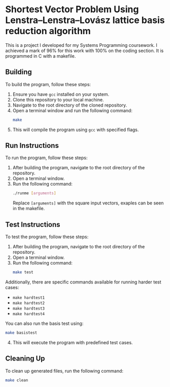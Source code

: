# Shortest Vector Problem Using Lenstra–Lenstra–Lovász lattice basis reduction algorithm
This is a project I developed for my Systems Programming coursework. I achieved a mark of 96% for this work with 100% on the coding section. It is programmed in C with a makefile.

## Building
To build the program, follow these steps:

1. Ensure you have `gcc` installed on your system.
2. Clone this repository to your local machine.
3. Navigate to the root directory of the cloned repository.
4. Open a terminal window and run the following command:
    ```bash
    make
    ```
5. This will compile the program using `gcc` with specified flags.

## Run Instructions
To run the program, follow these steps:

1. After building the program, navigate to the root directory of the repository.
2. Open a terminal window.
3. Run the following command:
    ```bash
    ./runme [arguments]
    ```
   Replace `[arguments]` with the square input vectors, exaples can be seen in the makefile.

## Test Instructions
To test the program, follow these steps:

1. After building the program, navigate to the root directory of the repository.
2. Open a terminal window.
3. Run the following command:
    ```bash
    make test
    ```
Additionally, there are specific commands available for running harder test cases:
- `make hardtest1`
- `make hardtest2`
- `make hardtest3`
- `make hardtest4`

You can also run the basis test using:
```bash
make basistest
```

4. This will execute the program with predefined test cases.

## Cleaning Up
To clean up generated files, run the following command:
```bash
make clean
